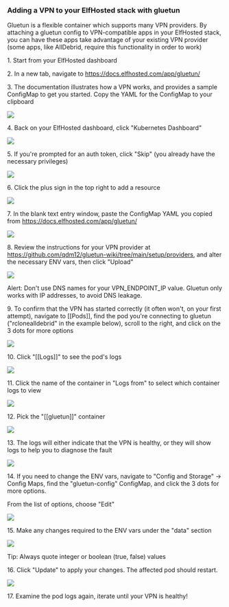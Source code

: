 ### Adding a VPN to your ElfHosted stack with gluetun

Gluetun is a flexible container which supports many VPN providers. By attaching a gluetun config to VPN-compatible apps in your ElfHosted stack, you can have these apps take advantage of your existing VPN provider (some apps, like AllDebrid, require this functionality in order to work)

1\. Start from your ElfHosted dashboard


2\. In a new tab, navigate to <https://docs.elfhosted.com/app/gluetun/>


3\. The documentation illustrates how a VPN works, and provides a sample ConfigMap to get you started. Copy the YAML for the ConfigMap to your clipboard

![](https://ajeuwbhvhr.cloudimg.io/colony-recorder.s3.amazonaws.com/files/2024-12-11/62ea9d31-1770-4928-bc9b-444b37c1212e/ascreenshot.jpeg?tl_px=0,136&br_px=1719,1098&force_format=jpeg&q=100&width=1120.0&wat=1&wat_opacity=1&wat_gravity=northwest&wat_url=https://colony-recorder.s3.amazonaws.com/images/watermarks/50762E_standard.png&wat_pad=978,222)


4\. Back on your ElfHosted dashboard, click "Kubernetes Dashboard"

![](https://ajeuwbhvhr.cloudimg.io/colony-recorder.s3.amazonaws.com/files/2024-12-11/c9344e6f-a5d4-4523-bee9-1deb8008c108/ascreenshot.jpeg?tl_px=0,664&br_px=1719,1626&force_format=jpeg&q=100&width=1120.0&wat=1&wat_opacity=1&wat_gravity=northwest&wat_url=https://colony-recorder.s3.amazonaws.com/images/watermarks/50762E_standard.png&wat_pad=223,304)


5\. If you're prompted for an auth token, click "Skip" (you already have the necessary privileges)

![](https://ajeuwbhvhr.cloudimg.io/colony-recorder.s3.amazonaws.com/files/2024-12-11/a4c4afe1-e240-4528-90cc-91f6567216a7/ascreenshot.jpeg?tl_px=0,631&br_px=1719,1592&force_format=jpeg&q=100&width=1120.0&wat=1&wat_opacity=1&wat_gravity=northwest&wat_url=https://colony-recorder.s3.amazonaws.com/images/watermarks/50762E_standard.png&wat_pad=168,276)


6\. Click the plus sign in the top right to add a resource

![](https://ajeuwbhvhr.cloudimg.io/colony-recorder.s3.amazonaws.com/files/2024-12-11/1a9c17b1-0bd9-496f-834b-6e9339da8b1f/ascreenshot.jpeg?tl_px=402,0&br_px=2122,961&force_format=jpeg&q=100&width=1120.0&wat=1&wat_opacity=1&wat_gravity=northwest&wat_url=https://colony-recorder.s3.amazonaws.com/images/watermarks/50762E_standard.png&wat_pad=895,4)


7\. In the blank text entry window, paste the ConfigMap YAML you copied from <https://docs.elfhosted.com/app/gluetun/>

![](https://ajeuwbhvhr.cloudimg.io/colony-recorder.s3.amazonaws.com/files/2024-12-11/b71983be-3e35-4960-826a-2496675e657c/ascreenshot.jpeg?tl_px=72,317&br_px=1791,1278&force_format=jpeg&q=100&width=1120.0&wat=1&wat_opacity=1&wat_gravity=northwest&wat_url=https://colony-recorder.s3.amazonaws.com/images/watermarks/50762E_standard.png&wat_pad=524,276)


8\. Review the instructions for your VPN provider at <https://github.com/qdm12/gluetun-wiki/tree/main/setup/providers>, and alter the necessary ENV vars, then click "Upload"

![](https://ajeuwbhvhr.cloudimg.io/colony-recorder.s3.amazonaws.com/files/2024-12-11/01b5342f-9c20-4340-94f0-bb88f2d198bc/ascreenshot.jpeg?tl_px=0,664&br_px=1719,1626&force_format=jpeg&q=100&width=1120.0&wat=1&wat_opacity=1&wat_gravity=northwest&wat_url=https://colony-recorder.s3.amazonaws.com/images/watermarks/50762E_standard.png&wat_pad=380,444)


Alert: Don't use DNS names for your VPN_ENDPOINT_IP value. Gluetun only works with IP addresses, to avoid DNS leakage.


9\. To confirm that the VPN has started correctly (it often won't, on your first attempt), navigate to [[Pods]], find the pod you're connecting to gluetun ("rclonealldebrid" in the example below), scroll to the right, and click on the 3 dots for more options

![](https://ajeuwbhvhr.cloudimg.io/colony-recorder.s3.amazonaws.com/files/2024-12-11/192279e6-8b55-4e63-bfc4-b5233647787e/ascreenshot.jpeg?tl_px=1177,684&br_px=2725,1549&force_format=jpeg&q=100&width=1120.0&wat=1&wat_opacity=1&wat_gravity=northwest&wat_url=https://colony-recorder.s3.amazonaws.com/images/watermarks/50762E_standard.png&wat_pad=1007,205)


10\. Click "[[Logs]]" to see the pod's logs

![](https://ajeuwbhvhr.cloudimg.io/colony-recorder.s3.amazonaws.com/files/2024-12-11/ec611bbc-f437-4e2e-a391-8d7073a04a0c/ascreenshot.jpeg?tl_px=1184,681&br_px=2732,1546&force_format=jpeg&q=100&width=1120.0&wat=1&wat_opacity=1&wat_gravity=northwest&wat_url=https://colony-recorder.s3.amazonaws.com/images/watermarks/50762E_standard.png&wat_pad=936,277)


11\. Click the name of the container in "Logs from" to select which container logs to view

![](https://ajeuwbhvhr.cloudimg.io/colony-recorder.s3.amazonaws.com/files/2024-12-11/a3d3aeb3-e703-4212-9624-dbafacbe6d09/ascreenshot.jpeg?tl_px=43,0&br_px=1590,865&force_format=jpeg&q=100&width=1120.0&wat=1&wat_opacity=1&wat_gravity=northwest&wat_url=https://colony-recorder.s3.amazonaws.com/images/watermarks/50762E_standard.png&wat_pad=524,215)


12\. Pick the "[[gluetun]]" container

![](https://ajeuwbhvhr.cloudimg.io/colony-recorder.s3.amazonaws.com/files/2024-12-11/cd4aa210-3324-4f0e-9585-cc6013baf463/ascreenshot.jpeg?tl_px=0,31&br_px=1547,896&force_format=jpeg&q=100&width=1120.0&wat=1&wat_opacity=1&wat_gravity=northwest&wat_url=https://colony-recorder.s3.amazonaws.com/images/watermarks/50762E_standard.png&wat_pad=510,277)


13\. The logs will either indicate that the VPN is healthy, or they will show logs to help you to diagnose the fault

![](https://ajeuwbhvhr.cloudimg.io/colony-recorder.s3.amazonaws.com/files/2024-12-11/f36f8584-344f-4baf-90d1-be904a5e48d4/ascreenshot.jpeg?tl_px=246,760&br_px=1793,1626&force_format=jpeg&q=100&width=1120.0&wat=1&wat_opacity=1&wat_gravity=northwest&wat_url=https://colony-recorder.s3.amazonaws.com/images/watermarks/50762E_standard.png&wat_pad=524,483)


14\. If you need to change the ENV vars, navigate to "Config and Storage" -&gt; Config Maps, find the "gluetun-config" ConfigMap, and click the 3 dots for more options. 

From the list of options, choose "Edit"

![](https://ajeuwbhvhr.cloudimg.io/colony-recorder.s3.amazonaws.com/files/2024-12-11/2aeeac03-2c92-4de9-b942-2565d0db2a04/ascreenshot.jpeg?tl_px=75,482&br_px=2121,1626&force_format=jpeg&q=100&width=1120.0&wat=1&wat_opacity=1&wat_gravity=northwest&wat_url=https://colony-recorder.s3.amazonaws.com/images/watermarks/50762E_standard.png&wat_pad=960,478)


15\. Make any changes required to the ENV vars under the "data" section

![](https://ajeuwbhvhr.cloudimg.io/colony-recorder.s3.amazonaws.com/files/2024-12-11/46bc2555-45b2-4679-9711-62c6b32d0369/ascreenshot.jpeg?tl_px=0,181&br_px=1719,1142&force_format=jpeg&q=100&width=1120.0&wat=1&wat_opacity=1&wat_gravity=northwest&wat_url=https://colony-recorder.s3.amazonaws.com/images/watermarks/50762E_standard.png&wat_pad=490,277)


Tip: Always quote integer or boolean (true, false) values


16\. Click "Update" to apply your changes. The affected pod should restart.

![](https://ajeuwbhvhr.cloudimg.io/colony-recorder.s3.amazonaws.com/files/2024-12-11/90b2d3f5-d809-49a8-a777-ed265dacde32/user_cropped_screenshot.jpeg?tl_px=0,664&br_px=1719,1626&force_format=jpeg&q=100&width=1120.0&wat=1&wat_opacity=1&wat_gravity=northwest&wat_url=https://colony-recorder.s3.amazonaws.com/images/watermarks/50762E_standard.png&wat_pad=179,424)


17\. Examine the pod logs again, iterate until your VPN is healthy!